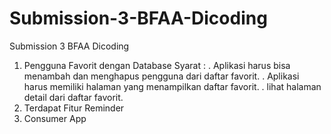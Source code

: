 # Submission-3-BFAA-Dicoding
Submission 3 BFAA Dicoding
1. Pengguna Favorit dengan Database
   Syarat :
   . Aplikasi harus bisa menambah  dan menghapus  pengguna dari daftar favorit.
   . Aplikasi harus memiliki halaman  yang menampilkan daftar favorit.
   . lihat halaman detail dari daftar favorit.
2. Terdapat Fitur Reminder
3. Consumer App
